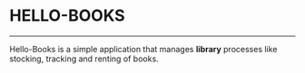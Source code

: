 # HELLO-BOOKS
<hr>

Hello-Books is a simple application that manages <b>library</b> processes like stocking, tracking and renting of books.





  
